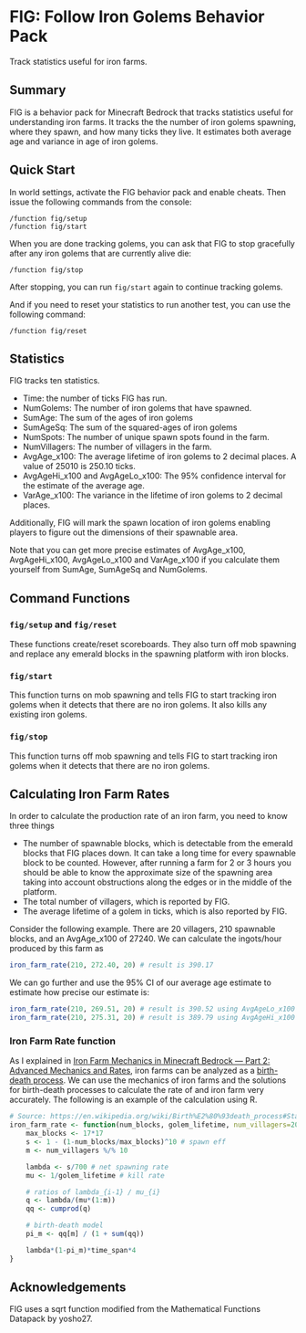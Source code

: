 # FIG: Follow Iron Golems Behavior Pack

Track statistics useful for iron farms.

## Summary

FIG is a behavior pack for Minecraft Bedrock that tracks statistics useful for
understanding iron farms. It tracks the the number of iron golems spawning,
where they spawn, and how many ticks they live. It estimates both average age
and variance in age of iron golems.

## Quick Start

In world settings, activate the FIG behavior pack and enable cheats. Then issue
the following commands from the console:
```
/function fig/setup
/function fig/start
```

When you are done tracking golems, you can ask that FIG to stop gracefully after
any iron golems that are currently alive die:
```
/function fig/stop
```
After stopping, you can run `fig/start` again to continue tracking golems.

And if you need to reset your statistics to run another test, you can use the
following command:
```
/function fig/reset
```

## Statistics

FIG tracks ten statistics.

 - Time: the number of ticks FIG has run.
 - NumGolems: The number of iron golems that have spawned.
 - SumAge: The sum of the ages of iron golems
 - SumAgeSq: The sum of the squared-ages of iron golems
 - NumSpots: The number of unique spawn spots found in the farm.
 - NumVillagers: The number of villagers in the farm.
 - AvgAge_x100: The average lifetime of iron golems to 2 decimal places. A
   value of 25010 is 250.10 ticks.
 - AvgAgeHi\_x100 and AvgAgeLo\_x100: The 95% confidence interval for the estimate
   of the average age.
 - VarAge_x100: The variance in the lifetime of iron golems to 2 decimal places.

Additionally, FIG will mark the spawn location of iron golems enabling players
to figure out the dimensions of their spawnable area.

Note that you can get more precise estimates of AvgAge\_x100, AvgAgeHi\_x100, 
AvgAgeLo\_x100 and VarAge\_x100 if you calculate them yourself from SumAge,
SumAgeSq and NumGolems.

## Command Functions

### `fig/setup` and `fig/reset`

These functions create/reset scoreboards. They also turn off mob spawning and
replace any emerald blocks in the spawning platform with iron blocks.

### `fig/start`

This function turns on mob spawning and tells FIG to start tracking iron golems
when it detects that there are no iron golems. It also kills any existing iron
golems.

### `fig/stop`

This function turns off mob spawning and tells FIG to start tracking iron golems
when it detects that there are no iron golems.

## Calculating Iron Farm Rates

In order to calculate the production rate of an iron farm, you need to know
three things
 - The number of spawnable blocks, which is detectable from the emerald blocks
   that FIG places down. It can take a long time for every spawnable block to
   be counted. However, after running a farm for 2 or 3 hours you should be
   able to know the approximate size of the spawning area taking into account
   obstructions along the edges or in the middle of the platform.
 - The total number of villagers, which is reported by FIG.
 - The average lifetime of a golem in ticks, which is also reported by FIG.

Consider the following example. There are 20 villagers, 210 spawnable blocks,
and an AvgAge_x100 of 27240. We can calculate the ingots/hour produced by this
farm as

```r
iron_farm_rate(210, 272.40, 20) # result is 390.17
```

We can go further and use the 95% CI of our average age estimate to estimate how
precise our estimate is:
```r
iron_farm_rate(210, 269.51, 20) # result is 390.52 using AvgAgeLo_x100
iron_farm_rate(210, 275.31, 20) # result is 389.79 using AvgAgeHi_x100
```

### Iron Farm Rate function

As I explained in [Iron Farm Mechanics in Minecraft Bedrock — Part 2: Advanced
Mechanics and Rates](https://youtu.be/c_tdRhUmt7w), iron farms can be analyzed
as a [birth-death process](https://en.wikipedia.org/wiki/Birth%E2%80%93death_process).
We can use the mechanics of iron farms and the solutions for birth-death
processes to calculate the rate of and iron farm very accurately. The following
is an example of the calculation using R.

```r
# Source: https://en.wikipedia.org/wiki/Birth%E2%80%93death_process#Stationary_solution
iron_farm_rate <- function(num_blocks, golem_lifetime, num_villagers=20, time_span=72000) {
    max_blocks <- 17*17
    s <- 1 - (1-num_blocks/max_blocks)^10 # spawn eff
    m <- num_villagers %/% 10

    lambda <- s/700 # net spawning rate
    mu <- 1/golem_lifetime # kill rate

    # ratios of lambda_{i-1} / mu_{i}
    q <- lambda/(mu*(1:m))
    qq <- cumprod(q)

    # birth-death model
    pi_m <- qq[m] / (1 + sum(qq))

    lambda*(1-pi_m)*time_span*4 
}
```

## Acknowledgements

FIG uses a sqrt function modified from the Mathematical Functions Datapack by
yosho27.

